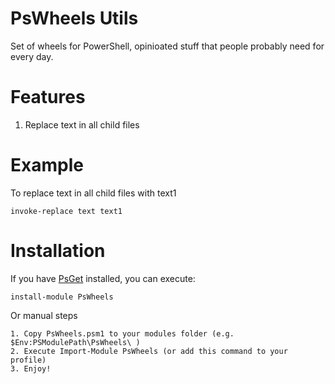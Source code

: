 PsWheels Utils
=============

Set of wheels for PowerShell, opinioated stuff that people probably need for every day.

Features
========

1. Replace text in all child files

Example
=======

To replace text in all child files with text1

    invoke-replace text text1


Installation
============

If you have <a href="https://github.com/chaliy/psget">PsGet</a> installed, you can execute:

    install-module PsWheels
    
Or manual steps

    1. Copy PsWheels.psm1 to your modules folder (e.g. $Env:PSModulePath\PsWheels\ )
    2. Execute Import-Module PsWheels (or add this command to your profile)
    3. Enjoy!